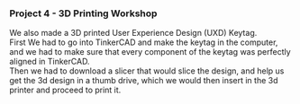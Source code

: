 ### Project 4 - 3D Printing Workshop

We also made a 3D printed User Experience Design (UXD) Keytag. </br>
First We had to go into TinkerCAD and make the keytag in the computer, and we had to make sure that every component of the keytag was perfectly aligned in TinkerCAD. </br>
Then we had to download a slicer that would slice the design, and help us get the 3d design in a thumb drive, which we would then insert in the 3d printer and proceed to print it. </br>